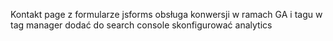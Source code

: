 Kontakt page z formularze jsforms
obsługa konwersji w ramach GA i tagu w tag manager
dodać do search console
skonfigurować analytics
